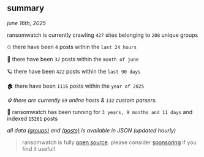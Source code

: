 
## summary
_june 16th, 2025_

ransomwatch is currently crawling `427` sites belonging to `208` unique groups

⏲ there have been `4` posts within the `last 24 hours`

🦈 there have been `32` posts within the `month of june`

🪐 there have been `422` posts within the `last 90 days`

🏚 there have been `1116` posts within the `year of 2025`

_⚙️ there are currently `69` online hosts & `132` custom parsers._

🦕 ransomwatch has been running for `3 years, 9 months and 11 days` and indexed `15261` posts

_all data  [(groups)](http://ransomwhat.telemetry.ltd/groups) and [(posts)](http://ransomwhat.telemetry.ltd/posts) is available in JSON (updated hourly)_

> ransomwatch is fully [open source](https://github.com/joshhighet/ransomwatch#ransomwatch--). please consider [sponsoring](https://github.com/sponsors/joshhighet) if you find it useful!
